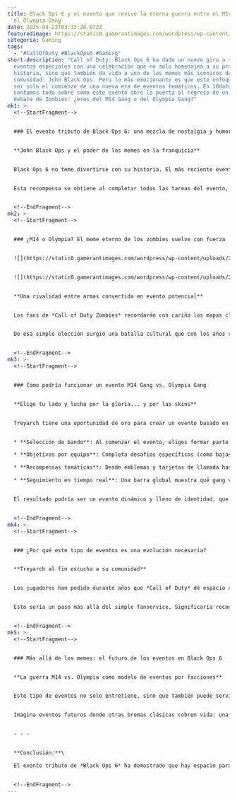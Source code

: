 ```yaml
---
title: Black Ops 6 y el evento que revive la eterna guerra entre el M14 Gang y
  el Olympia Gang
date: 2025-04-22T03:33:28.072Z
featuredimage: https://static0.gamerantimages.com/wordpress/wp-content/uploads/2025/04/screenshot-1202.jpg?q=70&fit=crop&w=1140&h=&dpr=1
categoria: Gaming
tags:
  - "#CallOfDuty #BlackOps6 #Gaming"
short-description: "Call of Duty: Black Ops 6 ha dado un nuevo giro a sus
  eventos especiales con una celebración que no solo homenajea a su propia
  historia, sino que también da vida a uno de los memes más icónicos de la
  comunidad: John Black Ops. Pero lo más emocionante es que este enfoque podría
  ser solo el comienzo de una nueva era de eventos temáticos. En 10datos.com te
  contamos todo sobre cómo este evento abre la puerta al regreso de un viejo
  debate de Zombies: ¿eres del M14 Gang o del Olympia Gang?"
mk1: >-
  <!--StartFragment-->


  ### El evento tributo de Black Ops 6: una mezcla de nostalgia y humor


  **John Black Ops y el poder de los memes en la franquicia**


  Black Ops 6 no teme divertirse con su historia. El más reciente evento dentro del juego celebra las entregas anteriores de la saga con guiños a la comunidad, remates absurdos y recompensas únicas. Entre ellas destaca el skin de *John Black Ops*, una broma que lleva años circulando por internet sobre el protagonista genérico de portada que, misteriosamente, siempre está en el centro de la acción.


  Esta recompensa se obtiene al completar todas las tareas del evento, y su inclusión muestra que *Treyarch* está cada vez más dispuesto a abrazar la cultura de memes que rodea a la franquicia. Lejos de limitarse al homenaje, este evento pone las bases para algo mucho más interesante: usar las bromas internas de los fans como parte fundamental de la jugabilidad y narrativa.


  <!--EndFragment-->
mk2: >-
  <!--StartFragment-->


  ### ¿M14 o Olympia? El meme eterno de los zombies vuelve con fuerza


  ![](https://static0.gamerantimages.com/wordpress/wp-content/uploads/2023/02/cod-black-ops-2-m14-1.jpg?q=49&fit=crop&w=750&h=422&dpr=2)


  ![](https://static0.gamerantimages.com/wordpress/wp-content/uploads/2025/04/cod-olympia-shotgun-1.jpg?q=70&fit=crop&w=750&h=422&dpr=1)


  **Una rivalidad entre armas convertida en evento potencial**


  Los fans de *Call of Duty Zombies* recordarán con cariño los mapas clásicos como *Kino Der Toten* o *Ascension*, donde al iniciar tenías dos opciones de armas: el rifle semiautomático M14 o la escopeta de doble cañón Olympia. Ambas costaban lo mismo, pero ofrecían estilos de juego radicalmente distintos.


  De esa simple elección surgió una batalla cultural que con los años se convirtió en un meme dentro de la comunidad: el *M14 Gang* vs. *Olympia Gang*. Cada grupo defiende su elección con fervor, argumentando superioridad en daño, utilidad o estilo. Este tipo de bromas es parte del ADN de la comunidad de *Zombies*, y por eso muchos creen que el próximo paso lógico de Black Ops 6 es convertir esta guerra en un evento jugable.


  <!--EndFragment-->
mk3: >-
  <!--StartFragment-->


  ### Cómo podría funcionar un evento M14 Gang vs. Olympia Gang


  **Elige tu lado y lucha por la gloria... y por las skins**


  Treyarch tiene una oportunidad de oro para crear un evento basado en esta legendaria rivalidad. Aquí te dejamos una idea de cómo podría estructurarse:


  * **Selección de bando**: Al comenzar el evento, eliges formar parte del *M14 Gang* o del *Olympia Gang*. Esta decisión afectará tus recompensas.

  * **Objetivos por equipo**: Completa desafíos específicos (como bajas con tu arma de elección) para contribuir al progreso global de tu gang.

  * **Recompensas temáticas**: Desde emblemas y tarjetas de llamada hasta skins de operadores con estética M14 u Olympia.

  * **Seguimiento en tiempo real**: Una barra global muestra qué gang va ganando, incentivando la participación constante.


  El resultado podría ser un evento dinámico y lleno de identidad, que no solo divierta, sino que rinda homenaje al amor que los fans han mostrado por Zombies desde hace más de una década.


  <!--EndFragment-->
mk4: >-
  <!--StartFragment-->


  ### ¿Por qué este tipo de eventos es una evolución necesaria?


  **Treyarch al fin escucha a su comunidad**


  Los jugadores han pedido durante años que *Call of Duty* dé espacio a su lado más informal, el de las bromas internas, los memes y las referencias que nacen directamente del fandom. Si el evento de *John Black Ops* ha tenido buena recepción, entonces este podría ser el comienzo de una nueva filosofía: integrar el contenido generado por la comunidad dentro del juego de forma oficial.


  Esto sería un paso más allá del simple fanservice. Significaría reconocer que la comunidad es parte activa del desarrollo y la identidad de la franquicia. Black Ops 6 podría convertirse así en el primer título que no solo honra su pasado, sino que permite que los propios jugadores decidan qué elementos quieren ver dentro de su universo.


  <!--EndFragment-->
mk5: >-
  <!--StartFragment-->


  ### Más allá de los memes: el futuro de los eventos en Black Ops 6


  **La guerra M14 vs. Olympia como modelo de eventos por facciones**


  Este tipo de eventos no solo entretiene, sino que también puede servir como sistema de facciones temporales. Algo que *Zombies* prometió en el pasado —con sus "Factions"— y que nunca se concretó del todo. Con la tecnología y la base de jugadores actual, esta es la oportunidad perfecta para resucitar esa idea.


  Imagina eventos futuros donde otras bromas clásicas cobren vida: una guerra entre los que usan la Ray Gun vs. quienes prefieren el Wunderwaffe, o incluso eventos musicales centrados en los jingles de perks como *Tombstone Soda*. La creatividad no tiene límites si Treyarch sigue por este camino.


  - - -


  **Conclusión:**\

  El evento tributo de *Black Ops 6* ha demostrado que hay espacio para el humor, la nostalgia y la participación activa de los fans dentro de *Call of Duty*. En **10datos.com** creemos que integrar memes como el de *John Black Ops* o la guerra entre *M14 Gang* y *Olympia Gang* es más que un guiño: es una evolución en la forma de hacer comunidad y contenido. Si eres fan de Zombies, ve eligiendo tu bando, porque la próxima guerra se pelea con estilo... y mucho cariño por el pasado.


  <!--EndFragment-->
---
```

